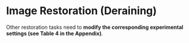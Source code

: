 # Image Restoration (Deraining)

Other restoration tasks need to **modify the corresponding experimental settings (see Table 4 in the Appendix)**.
